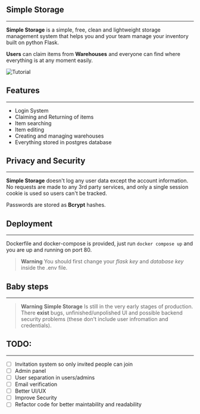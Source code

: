## Simple Storage
---
**Simple Storage** is a simple, free, clean and lightweight storage management system that helps you and your team manage your inventory built on python Flask.

**Users** can claim items from **Warehouses** and everyone can find where everything is at any moment easily. 

![Tutorial][tutorial]

## Features
---
- Login System
- Claiming and Returning of items
- Item searching
- Item editing
- Creating and managing warehouses
- Everything stored in postgres database

## Privacy and Security
---
**Simple Storage** doesn't log any user data except the account information. No requests are made to any 3rd party services, and only a single session cookie is used so users can't be tracked.


Passwords are stored as **Bcrypt** hashes.

## Deployment
---
Dockerfile and docker-compose is provided, just run `docker compose up` and you are up and running on port 80.
> **Warning**
> You should first change your *flask key* and *database key* inside the .env file.

## Baby steps
---

> **Warning**
> **Simple Storage** Is still in the very early stages of production. There **exist** bugs, unfinished/unpolished UI and possible backend security problems (these don't include user infromation and credentials).

## TODO:
---
- [ ] Invitation system so only invited people can join
- [ ] Admin panel
- [ ] User separation in users/admins
- [ ] Email verification 
- [ ] Better UI/UX
- [ ] Improve Security
- [ ] Refactor code for better maintability and readability

[tutorial]: resources/overview.webp
